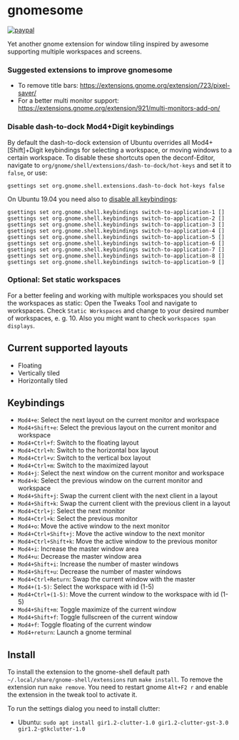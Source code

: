 # gnomesome

[![paypal](https://img.shields.io/badge/Donate-PayPal-green.svg)](https://www.paypal.com/cgi-bin/webscr?cmd=_s-xclick&hosted_button_id=H4Q5TXRLXM4LE&source=url)


Yet another gnome extension for window tiling inspired by awesome supporting multiple workspaces and screens.

### Suggested extensions to improve gnomesome
* To remove title bars: https://extensions.gnome.org/extension/723/pixel-saver/
* For a better multi monitor support: https://extensions.gnome.org/extension/921/multi-monitors-add-on/

### Disable dash-to-dock Mod4+Digit keybindings
By default the dash-to-dock extension of Ubuntu overrides all Mod4+[Shift]+Digit keybindings for selecting a workspace, or moving windows to a certain workspace.
To disable these shortcuts open the deconf-Editor, navigate to `org/gnome/shell/extensions/dash-to-dock/hot-keys` and set it to `false`, or use:
```
gsettings set org.gnome.shell.extensions.dash-to-dock hot-keys false
```

On Ubuntu 19.04 you need also to [disable all keybindings](https://askubuntu.com/questions/968103/disable-the-default-app-key-supernum-functionality-on-ubuntu-17-10-and-later):
```
gsettings set org.gnome.shell.keybindings switch-to-application-1 []
gsettings set org.gnome.shell.keybindings switch-to-application-2 []
gsettings set org.gnome.shell.keybindings switch-to-application-3 []
gsettings set org.gnome.shell.keybindings switch-to-application-4 []
gsettings set org.gnome.shell.keybindings switch-to-application-5 []
gsettings set org.gnome.shell.keybindings switch-to-application-6 []
gsettings set org.gnome.shell.keybindings switch-to-application-7 []
gsettings set org.gnome.shell.keybindings switch-to-application-8 []
gsettings set org.gnome.shell.keybindings switch-to-application-9 []
```

### Optional: Set static workspaces
For a better feeling and working with multiple workspaces you should set the workspaces as static:
Open the Tweaks Tool and navigate to workspaces. Check `Static Workspaces` and change to your desired number of workspaces, e. g. 10. Also you might want to check `workspaces span displays`.

## Current supported layouts
* Floating
* Vertically tiled
* Horizontally tiled

## Keybindings

* `Mod4+e`: Select the next layout on the current monitor and workspace
* `Mod4+Shift+e`: Select the previous layout on the current monitor and workspace
* `Mod4+Ctrl+f`: Switch to the floating layout
* `Mod4+Ctrl+h`: Switch to the horizontal box layout
* `Mod4+Ctrl+v`: Switch to the vertical box layout
* `Mod4+Ctrl+m`: Switch to the maximized layout
* `Mod4+j`: Select the next window on the current monitor and workspace
* `Mod4+k`: Select the previous window on the current monitor and workspace
* `Mod4+Shift+j`: Swap the current client with the next client in a layout
* `Mod4+Shift+k`: Swap the current client with the previous client in a layout
* `Mod4+Ctrl+j`: Select the next monitor
* `Mod4+Ctrl+k`: Select the previous monitor
* `Mod4+o`: Move the active window to the next monitor
* `Mod4+Ctrl+Shift+j`: Move the active window to the next monitor
* `Mod4+Ctrl+Shift+k`: Move the active window to the previous monitor
* `Mod4+i`: Increase the master window area
* `Mod4+u`: Decrease the master window area
* `Mod4+Shift+i`: Increase the number of master windows
* `Mod4+Shift+u`: Decrease the number of master windows
* `Mod4+Ctrl+Return`: Swap the current window with the master
* `Mod4+(1-5)`: Select the workspace with id (1-5)
* `Mod4+Ctrl+(1-5)`: Move the current window to the workspace with id (1-5)
* `Mod4+Shift+m`: Toggle maximize of the current window
* `Mod4+Shift+f`: Toggle fullscreen of the current window
* `Mod4+f`: Toggle floating of the current window
* `Mod4+return`: Launch a gnome terminal

## Install
To install the extension to the gnome-shell default path `~/.local/share/gnome-shell/extensions` run `make install`. To remove the extension run `make remove`. You need to restart gnome `Alt+F2 r` and enable the extension in the tweak tool to activate it.

To run the settings dialog you need to install clutter:
* Ubuntu: `sudo apt install gir1.2-clutter-1.0 gir1.2-clutter-gst-3.0 gir1.2-gtkclutter-1.0`

